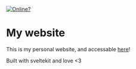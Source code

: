 [![Online?](https://img.shields.io/website?down_color=red&down_message=offline&style=for-the-badge&up_color=green&up_message=online&url=https%3A%2F%2Fcogsandsquigs.gq)](https://cogsandsquigs.gq)

# My website

This is my personal website, and accessable [here](https://cogsandsquigs.gq)!

Built with sveltekit and love <3
